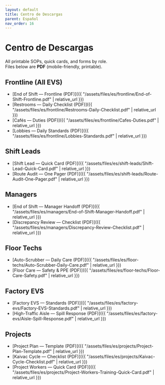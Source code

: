 ```yaml
---
layout: default
title: Centro de Descargas
parent: Español
nav_order: 16
---
```



# Centro de Descargas

All printable SOPs, quick cards, and forms by role.  
Files below are **PDF** (mobile-friendly, printable).


## Frontline (All EVS)
- [End of Shift — Frontline (PDF)]({{ "/assets/files/es/frontline/End-of-Shift-Frontline.pdf" | relative_url }})
- [Restrooms — Daily Checklist (PDF)]({{ "/assets/files/es/frontline/Restrooms-Daily-Checklist.pdf" | relative_url }})
- [Cafés — Duties (PDF)]({{ "/assets/files/es/frontline/Cafes-Duties.pdf" | relative_url }})
- [Lobbies — Daily Standards (PDF)]({{ "/assets/files/es/frontline/Lobbies-Standards.pdf" | relative_url }})

## Shift Leads
- [Shift Lead — Quick Card (PDF)]({{ "/assets/files/es/shift-leads/Shift-Lead-Quick-Card.pdf" | relative_url }})
- [Route Audit — One Pager (PDF)]({{ "/assets/files/es/shift-leads/Route-Audit-One-Pager.pdf" | relative_url }})

## Managers
- [End of Shift — Manager Handoff (PDF)]({{ "/assets/files/es/managers/End-of-Shift-Manager-Handoff.pdf" | relative_url }})
- [Discrepancy Review — Checklist (PDF)]({{ "/assets/files/es/managers/Discrepancy-Review-Checklist.pdf" | relative_url }})

## Floor Techs
- [Auto-Scrubber — Daily Care (PDF)]({{ "/assets/files/es/floor-techs/Auto-Scrubber-Daily-Care.pdf" | relative_url }})
- [Floor Care — Safety & PPE (PDF)]({{ "/assets/files/es/floor-techs/Floor-Care-Safety.pdf" | relative_url }})

## Factory EVS
- [Factory EVS — Standards (PDF)]({{ "/assets/files/es/factory-evs/Factory-EVS-Standards.pdf" | relative_url }})
- [High-Traffic Aisle — Spill Response (PDF)]({{ "/assets/files/es/factory-evs/Aisle-Spill-Response.pdf" | relative_url }})

## Projects
- [Project Plan — Template (PDF)]({{ "/assets/files/es/projects/Project-Plan-Template.pdf" | relative_url }})
- [Kaivac Cycle — Checklist (PDF)]({{ "/assets/files/es/projects/Kaivac-Cycle-Checklist.pdf" | relative_url }})
- [Project Workers — Quick Card (PDF)]({{ "/assets/files/es/projects/Project-Workers-Training-Quick-Card.pdf" | relative_url }})

